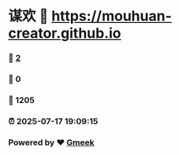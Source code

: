 # 谋欢 :link: https://mouhuan-creator.github.io 
### :page_facing_up: [2](https://mouhuan-creator.github.io/tag.html) 
### :speech_balloon: 0 
### :hibiscus: 1205 
### :alarm_clock: 2025-07-17 19:09:15 
### Powered by :heart: [Gmeek](https://github.com/Meekdai/Gmeek)
